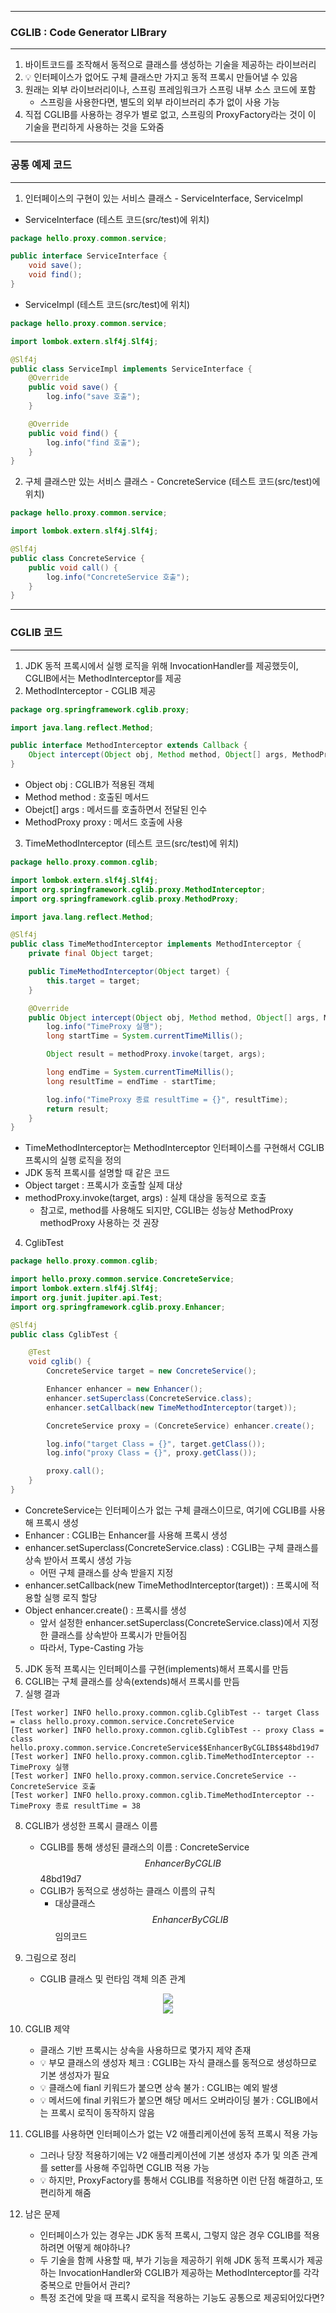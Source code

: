 -----
### CGLIB : Code Generator LIBrary
-----
1. 바이트코드를 조작해서 동적으로 클래스를 생성하는 기술을 제공하는 라이브러리
2. 💡 인터페이스가 없어도 구체 클래스만 가지고 동적 프록시 만들어낼 수 있음
3. 원래는 외부 라이브러리이나, 스프링 프레임워크가 스프링 내부 소스 코드에 포함
   - 스프링을 사용한다면, 별도의 외부 라이브러리 추가 없이 사용 가능
4. 직접 CGLIB를 사용하는 경우가 별로 없고, 스프링의 ProxyFactory라는 것이 이 기술을 편리하게 사용하는 것을 도와줌

-----
### 공통 예제 코드
-----
1. 인터페이스의 구현이 있는 서비스 클래스 - ServiceInterface, ServiceImpl
  - ServiceInterface (테스트 코드(src/test)에 위치)
```java
package hello.proxy.common.service;

public interface ServiceInterface {
    void save();
    void find();
}
```
  
  - ServiceImpl (테스트 코드(src/test)에 위치)
```java
package hello.proxy.common.service;

import lombok.extern.slf4j.Slf4j;

@Slf4j
public class ServiceImpl implements ServiceInterface {
    @Override
    public void save() {
        log.info("save 호출");  
    }

    @Override
    public void find() {   
        log.info("find 호출");
    }
}
```

2. 구체 클래스만 있는 서비스 클래스 - ConcreteService (테스트 코드(src/test)에 위치)
```java
package hello.proxy.common.service;

import lombok.extern.slf4j.Slf4j;

@Slf4j
public class ConcreteService {
    public void call() {
        log.info("ConcreteService 호출");
    }
}
```

-----
### CGLIB 코드
-----
1. JDK 동적 프록시에서 실행 로직을 위해 InvocationHandler를 제공했듯이, CGLIB에서는 MethodInterceptor를 제공
2. MethodInterceptor - CGLIB 제공
```java
package org.springframework.cglib.proxy;

import java.lang.reflect.Method;

public interface MethodInterceptor extends Callback {
    Object intercept(Object obj, Method method, Object[] args, MethodProxy proxy) throws Throwable;
}
```
  - Object obj : CGLIB가 적용된 객체
  - Method method : 호출된 메서드
  - Obejct[] args : 메서드를 호출하면서 전달된 인수
  - MethodProxy proxy : 메서드 호출에 사용

3. TimeMethodInterceptor (테스트 코드(src/test)에 위치)
```java
package hello.proxy.common.cglib;

import lombok.extern.slf4j.Slf4j;
import org.springframework.cglib.proxy.MethodInterceptor;
import org.springframework.cglib.proxy.MethodProxy;

import java.lang.reflect.Method;

@Slf4j
public class TimeMethodInterceptor implements MethodInterceptor {
    private final Object target;

    public TimeMethodInterceptor(Object target) {
        this.target = target;
    }

    @Override
    public Object intercept(Object obj, Method method, Object[] args, MethodProxy methodProxy) throws Throwable {
        log.info("TimeProxy 실행");
        long startTime = System.currentTimeMillis();

        Object result = methodProxy.invoke(target, args);

        long endTime = System.currentTimeMillis();
        long resultTime = endTime - startTime;

        log.info("TimeProxy 종료 resultTime = {}", resultTime);
        return result;
    }
}
```
  - TimeMethodInterceptor는 MethodInterceptor 인터페이스를 구현해서 CGLIB 프록시의 실행 로직을 정의
  - JDK 동적 프록시를 설명할 때 같은 코드
  - Object target : 프록시가 호출할 실제 대상
  - methodProxy.invoke(target, args) : 실제 대상을 동적으로 호출
    + 참고로, method를 사용해도 되지만, CGLIB는 성능상 MethodProxy methodProxy 사용하는 것 권장

4. CglibTest
```java
package hello.proxy.common.cglib;

import hello.proxy.common.service.ConcreteService;
import lombok.extern.slf4j.Slf4j;
import org.junit.jupiter.api.Test;
import org.springframework.cglib.proxy.Enhancer;

@Slf4j
public class CglibTest {

    @Test
    void cglib() {
        ConcreteService target = new ConcreteService();

        Enhancer enhancer = new Enhancer();
        enhancer.setSuperclass(ConcreteService.class);
        enhancer.setCallback(new TimeMethodInterceptor(target));

        ConcreteService proxy = (ConcreteService) enhancer.create();

        log.info("target Class = {}", target.getClass());
        log.info("proxy Class = {}", proxy.getClass());

        proxy.call();
    }
}
```
  - ConcreteService는 인터페이스가 없는 구체 클래스이므로, 여기에 CGLIB를 사용해 프록시 생성
  - Enhancer : CGLIB는 Enhancer를 사용해 프록시 생성
  - enhancer.setSuperclass(ConcreteService.class) : CGLIB는 구체 클래스를 상속 받아서 프록시 생성 가능
    + 어떤 구체 클래스를 상속 받을지 지정
  - enhancer.setCallback(new TimeMethodInterceptor(target)) : 프록시에 적용할 실행 로직 할당
  - Object enhancer.create() : 프록시를 생성
    + 앞서 설정한 enhancer.setSuperclass(ConcreteService.class)에서 지정한 클래스를 상속받아 프록시가 만들어짐
    + 따라서, Type-Casting 가능

5. JDK 동적 프록시는 인터페이스를 구현(implements)해서 프록시를 만듬
6. CGLIB는 구체 클래스를 상속(extends)해서 프록시를 만듬
7. 실행 결과
```
[Test worker] INFO hello.proxy.common.cglib.CglibTest -- target Class = class hello.proxy.common.service.ConcreteService
[Test worker] INFO hello.proxy.common.cglib.CglibTest -- proxy Class = class hello.proxy.common.service.ConcreteService$$EnhancerByCGLIB$$48bd19d7
[Test worker] INFO hello.proxy.common.cglib.TimeMethodInterceptor -- TimeProxy 실행
[Test worker] INFO hello.proxy.common.service.ConcreteService -- ConcreteService 호출
[Test worker] INFO hello.proxy.common.cglib.TimeMethodInterceptor -- TimeProxy 종료 resultTime = 38
```

8. CGLIB가 생성한 프록시 클래스 이름
   - CGLIB를 통해 생성된 클래스의 이름 : ConcreteService$$EnhancerByCGLIB$$48bd19d7
   - CGLIB가 동적으로 생성하는 클래스 이름의 규칙
     + 대상클래스$$EnhancerByCGLIB$$임의코드

9. 그림으로 정리
    - CGLIB 클래스 및 런타임 객체 의존 관계
<div align="center">
<img src="https://github.com/user-attachments/assets/70a02a66-ce4e-4753-aaf4-4ab5512238fa">
</div>

<div align="center">
<img src="https://github.com/user-attachments/assets/95a10d80-3e8b-4231-ae4d-6e5ece6ab3f1">
</div>

10. CGLIB 제약
    - 클래스 기반 프록시는 상속을 사용하므로 몇가지 제약 존재
    - 💡 부모 클래스의 생성자 체크 : CGLIB는 자식 클래스를 동적으로 생성하므로 기본 생성자가 필요
    - 💡 클래스에 fianl 키워드가 붙으면 상속 불가 : CGLIB는 예외 발생
    - 💡 메서드에 final 키워드가 붙으면 해당 메서드 오버라이딩 불가 : CGLIB에서는 프록시 로직이 동작하지 않음

11. CGLIB를 사용하면 인터페이스가 없는 V2 애플리케이션에 동적 프록시 적용 가능
    - 그러나 당장 적용하기에는 V2 애플리케이션에 기본 생성자 추가 및 의존 관계를 setter를 사용해 주입하면 CGLIB 적용 가능
    - 💡 하지만, ProxyFactory를 통해서 CGLIB를 적용하면 이런 단점 해결하고, 또 편리하게 해줌

12. 남은 문제
    - 인터페이스가 있는 경우는 JDK 동적 프록시, 그렇지 않은 경우 CGLIB를 적용하려면 어떻게 해야하나?
    - 두 기술을 함께 사용할 때, 부가 기능을 제공하기 위해 JDK 동적 프록시가 제공하는 InvocationHandler와 CGLIB가 제공하는 MethodInterceptor를 각각 중복으로 만들어서 관리?
    - 특정 조건에 맞을 때 프록시 로직을 적용하는 기능도 공통으로 제공되어있다면?
